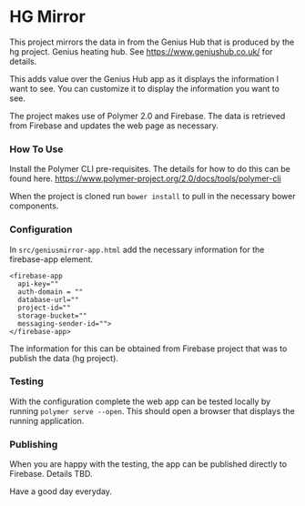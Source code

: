 # HG Mirror

This project mirrors the data in from the Genius Hub that is produced by the hg project. Genius heating hub. See https://www.geniushub.co.uk/ for details.

This adds value over the Genius Hub app as it displays the information I want to see. You can customize it to display the information you want to see.

The project makes use of Polymer 2.0 and Firebase. The data is retrieved from Firebase and updates the web page as necessary.

### How To Use

Install the Polymer CLI pre-requisites. The details for how to do this can be found here. https://www.polymer-project.org/2.0/docs/tools/polymer-cli

When the project is cloned run `bower install` to pull in the necessary bower components.

### Configuration
In `src/geniusmirror-app.html` add the necessary information for the firebase-app element.

    <firebase-app 
      api-key="" 
      auth-domain = "" 
      database-url="" 
      project-id="" 
      storage-bucket="" 
      messaging-sender-id="">
    </firebase-app>

The information for this can be obtained from Firebase project that was to publish the data (hg project).

### Testing
With the configuration complete the web app can be tested locally by running  `polymer serve --open`. This should open a browser that displays the running application.

### Publishing
When you are happy with the testing, the app can be published directly to Firebase. Details TBD.

Have a good day everyday.
